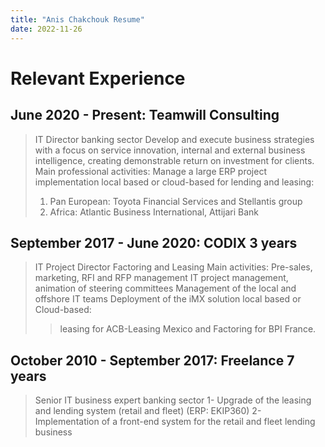 ```yaml
---
title: "Anis Chakchouk Resume"
date: 2022-11-26
---
```

# Relevant Experience
## June 2020 - Present: Teamwill Consulting
> IT Director banking sector
> Develop and execute business strategies with a focus on service innovation, internal and external business intelligence, creating demonstrable return on investment for clients. Main professional activities:
> Manage a large ERP project implementation local based or cloud-based for lending and leasing:
> 1.	Pan European: Toyota Financial Services and Stellantis group 
> 2.	Africa:  Atlantic Business International, Attijari Bank

## September 2017 - June 2020:  CODIX  3 years
> IT Project Director Factoring and Leasing
> Main activities: Pre-sales, marketing, RFI and RFP management 
> IT project management, animation of steering committees 
> Management of the local and offshore IT teams
> Deployment of the iMX solution local based or Cloud-based: 
>> leasing for ACB-Leasing Mexico and Factoring for BPI France.

## October 2010 - September 2017: Freelance 7 years
> Senior IT business expert banking sector
> 1-	Upgrade of the leasing and lending system (retail and fleet) (ERP: EKIP360) 
> 2-	 Implementation of a front-end system for the retail and fleet lending business
